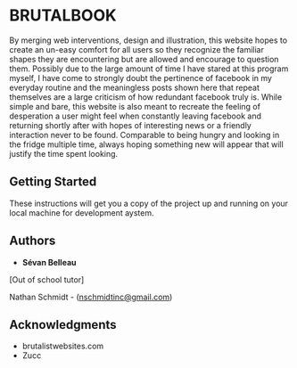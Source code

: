 # BRUTALBOOK

By merging web interventions, design and illustration, this website hopes to create an un-easy comfort for all users so they recognize the familiar shapes they are encountering
but are allowed and encourage to question them. Possibly due to the large amount of time I have stared at this program myself, I have come to strongly doubt the pertinence of
facebook in my everyday routine and the meaningless posts shown here that repeat themselves are a large criticism of how redundant facebook truly is. While simple and bare, this
website is also meant to recreate the feeling of desperation a user might feel when constantly leaving facebook and returning shortly after with hopes of interesting news or
a friendly interaction never to be found. Comparable to being hungry and looking in the fridge multiple time, always hoping something new will appear that will justify the time spent looking.

## Getting Started

These instructions will get you a copy of the project up and running on your local machine for development aystem.

## Authors

* **Sévan Belleau** 

[Out of school tutor]

Nathan Schmidt - (nschmidtinc@gmail.com)

## Acknowledgments

* brutalistwebsites.com
* Zucc
